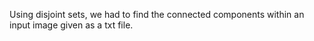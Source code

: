 Using disjoint sets, we had to find the connected components within an input image given as a txt file.
